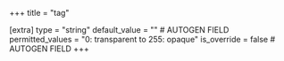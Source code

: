 +++
title = "tag"

[extra]
type = "string"
default_value = "" # AUTOGEN FIELD
permitted_values = "0: transparent to 255: opaque" 
is_override = false # AUTOGEN FIELD
+++